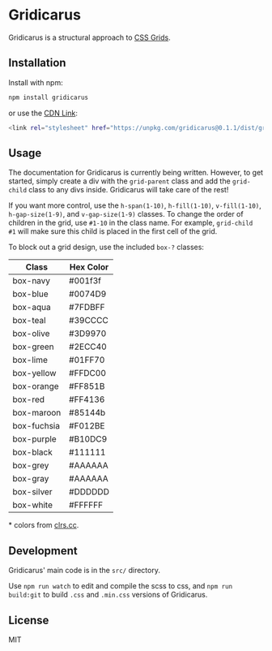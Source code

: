 # Gridicarus

Gridicarus is a structural approach to [CSS Grids](https://www.w3.org/TR/css-grid-1/). 

## Installation

Install with npm:  

```sh
npm install gridicarus
```
or use the [CDN Link](https://unpkg.com/gridicarus@0.1.1/dist/gridicarus.min.css):

```sh
<link rel="stylesheet" href="https://unpkg.com/gridicarus@0.1.1/dist/gridicarus.min.css">
```

## Usage

The documentation for Gridicarus is currently being written. However, to get started, simply create a div with the ```grid-parent``` class and add the ```grid-child``` class to any divs inside. Gridicarus will take care of the rest! 

If you want more control, use the ```h-span(1-10)```, ```h-fill(1-10)```, ```v-fill(1-10)```, ```h-gap-size(1-9)```, and ```v-gap-size(1-9)``` classes. To change the order of children in the grid, use ```#1-10``` in the class name. For example, ```grid-child #1``` will make sure this child is placed in the first cell of the grid.

To block out a grid design, use the included ```box-?``` classes:

|Class                   | Hex Color            |
|------------------------|----------------|
|box-navy				 | #001f3f        |
|box-blue				 | #0074D9        |
|box-aqua				 | #7FDBFF        |
|box-teal				 | #39CCCC        |
|box-olive				 | #3D9970        |
|box-green				 | #2ECC40        |
|box-lime				 | #01FF70        |
|box-yellow				 | #FFDC00        |
|box-orange				 | #FF851B        |
|box-red				 | #FF4136        |
|box-maroon				 | #85144b        |
|box-fuchsia			 | #F012BE        |
|box-purple 			 | #B10DC9        |
|box-black  			 | #111111        |
|box-grey   			 | #AAAAAA        |
|box-gray   			 | #AAAAAA        |
|box-silver   			 | #DDDDDD        |
|box-white   			 | #FFFFFF        |

\* colors from [clrs.cc](http://clrs.cc/).

## Development

Gridicarus' main code is in the ```src/``` directory. 

Use ```npm run watch``` to edit and compile the scss to css, and ```npm run build:git``` to build ```.css``` and ```.min.css``` versions of Gridicarus.

## License

MIT